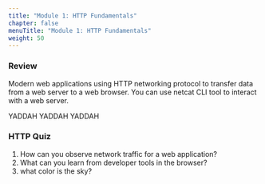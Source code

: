 ```yaml
---
title: "Module 1: HTTP Fundamentals"
chapter: false
menuTitle: "Module 1: HTTP Fundamentals"
weight: 50
---
```


### Review 

Modern web applications using HTTP networking protocol to transfer data from a web server to a web browser.  You can use netcat CLI tool to interact with a web server.

YADDAH YADDAH YADDAH 

### HTTP Quiz

1. How can you observe network traffic for a web application?
2. What can you learn from developer tools in the browser?
3. what color is the sky?